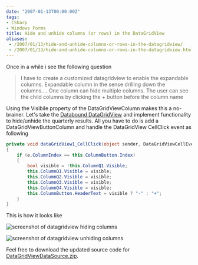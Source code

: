 ```yaml
---
date: "2007-01-13T00:00:00Z"
tags:
- CSharp
- Windows Forms
title: Hide and unhide columns (or rows) in the DataGridView
aliases:
 - /2007/01/13/hide-and-unhide-columns-or-rows-in-the-datagridview/
 - /2007/01/13/hide-and-unhide-columns-or-rows-in-the-datagridview.html
---
```

Once in a while i see the following question

> <div>
>   I have to create a customized datagridview to enable the expandable columns. Expandable column in the sense drilling down the columns.... One column can hide multiple columns. The user can see the child columns by clicking the + button before the column name
> </div>

Using the Visibile property of the DataGridViewColumn makes this a no-brainer. Let's take the [Databound DataGridView](http://www.timvw.be/developing-a-datasource-for-your-datagridview/) and implement functionality to hide/unhide the quarterly results. All you have to do is add a DataGridViewButtonColumn and handle the DataGridView CellClick event as following

```csharp
private void dataGridView1_CellClick(object sender, DataGridViewCellEventArgs e)
{
	if (e.ColumnIndex == this.ColumnButton.Index)
	{
		bool visible = !this.ColumnQ1.Visible;
		this.ColumnQ1.Visible = visible;
		this.ColumnQ2.Visible = visible;
		this.ColumnQ3.Visible = visible;
		this.ColumnQ4.Visible = visible;
		this.ColumnButton.HeaderText = visible ? "-" : "+";
	}
}
```

This is how it looks like

![screenshot of datagridview hiding columns](http://www.timvw.be/wp-content/images/datagridview-hide.gif)
  
![screenshot of datagridview unhiding columns](http://www.timvw.be/wp-content/images/datagridview-unhide.gif)

Feel free to download the updated source code for [DataGridViewDataSource.zip](http://www.timvw.be/wp-content/code/csharp/DataGridViewDataSource.zip).
